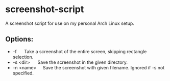 # screenshot-script
A screenshot script for use on my personal Arch Linux setup.

## Options:
- -f  &nbsp;&nbsp;&nbsp;&nbsp; Take a screenshot of the entire screen, skipping rectangle selection.
- -s \<dir\> &nbsp;&nbsp;&nbsp;&nbsp; Save the screenshot in the given directory.
- -n \<name\>&nbsp;&nbsp;&nbsp;&nbsp; Save the screenshot with given filename. Ignored if -s not specified.

